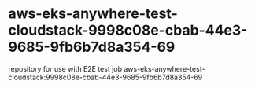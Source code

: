 # aws-eks-anywhere-test-cloudstack-9998c08e-cbab-44e3-9685-9fb6b7d8a354-69
repository for use with E2E test job aws-eks-anywhere-test-cloudstack:9998c08e-cbab-44e3-9685-9fb6b7d8a354-69
